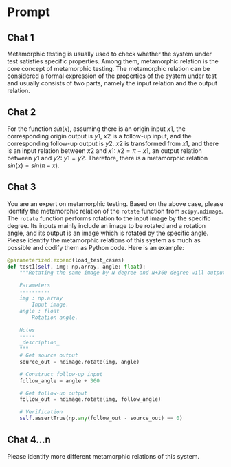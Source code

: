 # Prompt

## Chat 1

Metamorphic testing is usually used to check whether the system under test satisfies specific properties. Among them, metamorphic relation is the core concept of metamorphic testing. The metamorphic relation can be considered a formal expression of the properties of the system under test and usually consists of two parts, namely the input relation and the output relation.

## Chat 2

For the function $sin(x)$, assuming there is an origin input $x1$, the corresponding origin output is $y1$, $x2$ is a follow-up input, and the corresponding follow-up output is $y2$. $x2$ is transformed from $x1$, and there is an input relation between $x2$ and $x1$: $x2=\pi-x1$, an output relation between $y1$ and $y2$: $y1=y2$. Therefore, there is a metamorphic relation $sin(x)=sin(\pi-x)$.

## Chat 3

You are an expert on metamorphic testing. Based on the above case, please identify the metamorphic relation of the `rotate` function from `scipy.ndimage`. The `rotate` function performs rotation to the input image by the specific degree. Its inputs mainly include an image to be rotated and a rotation angle, and its output  is an image which is rotated by the specific angle. Please identify the metamorphic relations of this system as much as possible and codify them as Python code. Here is an example:

```python
@parameterized.expand(load_test_cases)
def test1(self, img: np.array, angle: float):
    """Rotating the same image by N degree and N+360 degree will output the same result.

    Parameters
    ----------
    img : np.array
        Input image.
    angle : float
        Rotation angle.

    Notes
    -----
    _description_
    """
    # Get source output
    source_out = ndimage.rotate(img, angle)

    # Construct follow-up input
    follow_angle = angle + 360

    # Get follow-up output
    follow_out = ndimage.rotate(img, follow_angle)

    # Verification
    self.assertTrue(np.any(follow_out - source_out) == 0)
```

## Chat 4...n

Please identify more different metamorphic relations of this system.